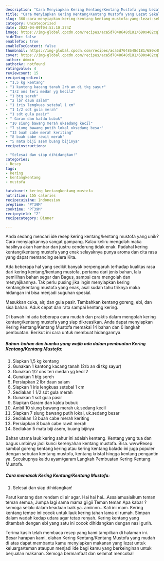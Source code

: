 ```yaml
---
description: "Cara Menyiapkan Kering Kentang/Kentang Mustofa yang Lezat Sekali"
title: "Cara Menyiapkan Kering Kentang/Kentang Mustofa yang Lezat Sekali"
slug: 360-cara-menyiapkan-kering-kentang-kentang-mustofa-yang-lezat-sekali
category: Uncategorized
date: 2022-04-09T04:53:10.374Z
image: https://img-global.cpcdn.com/recipes/aca5d7048648d181/680x482cq70/kering-kentangkentang-mustofa-foto-resep-utama.jpg
hideToc: false
enableToc: true
enableTocContent: false
thumbnail: https://img-global.cpcdn.com/recipes/aca5d7048648d181/680x482cq70/kering-kentangkentang-mustofa-foto-resep-utama.jpg
cover: https://img-global.cpcdn.com/recipes/aca5d7048648d181/680x482cq70/kering-kentangkentang-mustofa-foto-resep-utama.jpg
author: Admin
authorAv: notfound
ratingvalue: 4
reviewcount: 15
recipeingredient:
- "1,5 kg kentang"
- "1 kantong kacang tanah 2rb an di tkg sayur"
- "1/2 ons teri medan yg kecil2"
- "1 btg sereh"
- "2 lbr daun salam"
- "1 iris lengkuas setebal 1 cm"
- "1 1/2 sdt gula merah"
- "1 sdt gula pasir"
- " Garam dan kaldu bubuk"
- "10 siung bawang merah uksedang kecil"
- "7 siung bawang putih lokal uksedang besar"
- "13 buah cabe merah keriting"
- "8 buah cabe rawit merah"
- "5 mata biji asem buang bijinya"
recipeinstructions:

- "Selesai dan siap dihidangkan!"
categories:
- Resep
tags:
- kering
- kentangkentang
- mustofa

katakunci: kering kentangkentang mustofa 
nutrition: 155 calories
recipecuisine: Indonesian
preptime: "PT39M"
cooktime: "PT39M"
recipeyield: "2"
recipecategory: Dinner

---
```





Anda sedang mencari ide resep kering kentang/kentang mustofa yang unik? Cara menyiapkannya sangat gampang. Kalau keliru mengolah maka hasilnya akan hambar dan justru cenderung tidak enak. Padahal kering kentang/kentang mustofa yang enak selayaknya punya aroma dan cita rasa yang dapat memancing selera Kita.





Ada beberapa hal yang sedikit banyak berpengaruh terhadap kualitas rasa dari kering kentang/kentang mustofa, pertama dari jenis bahan, lalu pemilihan bahan segar dan Bagus, sampai cara mengolah dan menyajikannya. Tak perlu pusing jika ingin menyiapkan kering kentang/kentang mustofa yang enak,      asal sudah tahu triknya maka hidangan ini bisa menjadi suguhan spesial.














Masukkan cuka, air, dan gula pasir. Tambahkan kentang goreng, ebi, dan sisa bahan. Aduk cepat dan rata sampai kentang kering.






Di bawah ini ada beberapa cara mudah dan praktis dalam mengolah kering kentang/kentang mustofa yang siap dikreasikan. Anda dapat menyiapkan Kering Kentang/Kentang Mustofa memakai 14 bahan dan 0 langkah pembuatan. Berikut ini cara untuk membuat hidangannya.

<!--inarticleads1-->

##### Bahan-bahan dan bumbu yang wajib ada dalam pembuatan Kering Kentang/Kentang Mustofa:

1. Siapkan 1,5 kg kentang
1. Gunakan 1 kantong kacang tanah (2rb an di tkg sayur)
1. Gunakan 1/2 ons teri medan yg kecil2
1. Gunakan 1 btg sereh
1. Persiapkan 2 lbr daun salam
1. Siapkan 1 iris lengkuas setebal 1 cm
1. Sediakan 1 1/2 sdt gula merah
1. Gunakan 1 sdt gula pasir
1. Siapkan  Garam dan kaldu bubuk
1. Ambil 10 siung bawang merah uk.sedang kecil
1. Siapkan 7 siung bawang putih lokal, uk.sedang besar
1. Sediakan 13 buah cabe merah keriting
1. Persiapkan 8 buah cabe rawit merah
1. Sediakan 5 mata biji asem, buang bijinya


Bahan utama lauk kering sahur ini adalah kentang. Kentang yang tua dan bagus umbinya jadi kunci kerenyahan kentang mustofa. Bisa. wwwResep sambal goreng kentang kering atau kering kentang balado ini juga populer dengan sebutan kentang mustofa, kentang kristal hingga kentang pengantin ya. Secukupnya kaldu ayam/garam Langkah Pembuatan Kering Kentang Mustofa. 

<!--inarticleads2-->

##### Cara memasak Kering Kentang/Kentang Mustofa:


1. Selesai dan siap dihidangkan!

Parut kentang dan rendam di air agar. Hai hai hai…Assalamualaikum teman teman semua, Jumpa lagi sama mama giigii Teman teman Apa kabar ? semoga selalu dalam keadaan baik ya. amiinnn…Kali ini mam. Kering kentang tempe ini cocok untuk lauk kering tahan lama di rumah. Simpan dalam wadah kedap udara agar tetap renyah. Kering kentang yang ditambah dengan ebi yang satu ini cocok dihidangkan dengan nasi gurih. 

Terima kasih telah membaca resep yang kami tampilkan di halaman ini. Besar harapan kami, olahan Kering Kentang/Kentang Mustofa yang mudah di atas dapat membantu kamu menyiapkan makanan yang lezat untuk keluarga/teman ataupun menjadi ide bagi kamu yang berkeinginan untuk berjualan makanan. Semoga bermanfaat dan selamat mencoba!
